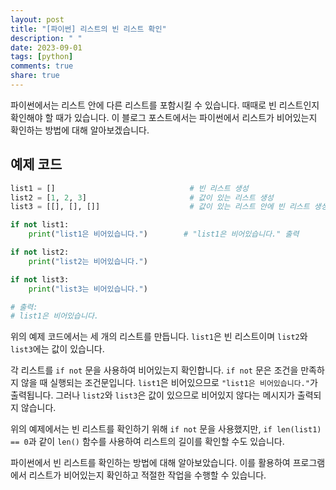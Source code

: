 ```yaml
---
layout: post
title: "[파이썬] 리스트의 빈 리스트 확인"
description: " "
date: 2023-09-01
tags: [python]
comments: true
share: true
---
```


파이썬에서는 리스트 안에 다른 리스트를 포함시킬 수 있습니다. 때때로 빈 리스트인지 확인해야 할 때가 있습니다. 이 블로그 포스트에서는 파이썬에서 리스트가 비어있는지 확인하는 방법에 대해 알아보겠습니다.

## 예제 코드

```python
list1 = []                              # 빈 리스트 생성
list2 = [1, 2, 3]                       # 값이 있는 리스트 생성
list3 = [[], [], []]                    # 값이 있는 리스트 안에 빈 리스트 생성

if not list1:
    print("list1은 비어있습니다.")        # "list1은 비어있습니다." 출력

if not list2:
    print("list2는 비어있습니다.")

if not list3:
    print("list3는 비어있습니다.")

# 출력:
# list1은 비어있습니다.
```

위의 예제 코드에서는 세 개의 리스트를 만듭니다. `list1`은 빈 리스트이며 `list2`와 `list3`에는 값이 있습니다.

각 리스트를 `if not` 문을 사용하여 비어있는지 확인합니다. `if not` 문은 조건을 만족하지 않을 때 실행되는 조건문입니다. `list1`은 비어있으므로 `"list1은 비어있습니다."`가 출력됩니다. 그러나 `list2`와 `list3`은 값이 있으므로 비어있지 않다는 메시지가 출력되지 않습니다.

위의 예제에서는 빈 리스트를 확인하기 위해 `if not` 문을 사용했지만, `if len(list1) == 0`과 같이 `len()` 함수를 사용하여 리스트의 길이를 확인할 수도 있습니다.

파이썬에서 빈 리스트를 확인하는 방법에 대해 알아보았습니다. 이를 활용하여 프로그램에서 리스트가 비어있는지 확인하고 적절한 작업을 수행할 수 있습니다.